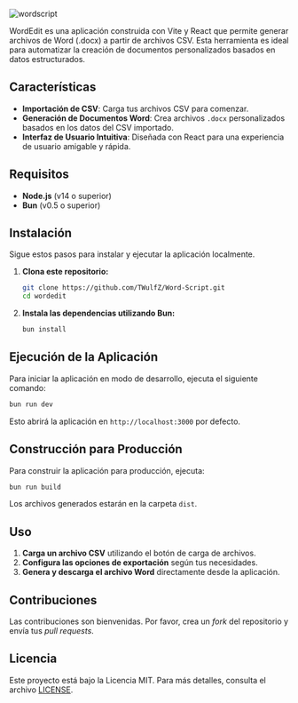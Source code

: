 ![wordscript](https://github.com/user-attachments/assets/aa391c52-9b39-4237-a5e8-94f612d66fde)


WordEdit es una aplicación construida con Vite y React que permite generar archivos de Word (.docx) a partir de archivos CSV. Esta herramienta es ideal para automatizar la creación de documentos personalizados basados en datos estructurados.

## Características

- **Importación de CSV**: Carga tus archivos CSV para comenzar.
- **Generación de Documentos Word**: Crea archivos `.docx` personalizados basados en los datos del CSV importado.
- **Interfaz de Usuario Intuitiva**: Diseñada con React para una experiencia de usuario amigable y rápida.
  
## Requisitos

- **Node.js** (v14 o superior)
- **Bun** (v0.5 o superior)

## Instalación

Sigue estos pasos para instalar y ejecutar la aplicación localmente.

1. **Clona este repositorio:**

   ```bash
   git clone https://github.com/TWulfZ/Word-Script.git
   cd wordedit
   ```

2. **Instala las dependencias utilizando Bun:**

   ```bash
   bun install
   ```

## Ejecución de la Aplicación

Para iniciar la aplicación en modo de desarrollo, ejecuta el siguiente comando:

```bash
bun run dev
```

Esto abrirá la aplicación en `http://localhost:3000` por defecto.

## Construcción para Producción

Para construir la aplicación para producción, ejecuta:

```bash
bun run build
```

Los archivos generados estarán en la carpeta `dist`.

## Uso

1. **Carga un archivo CSV** utilizando el botón de carga de archivos.
2. **Configura las opciones de exportación** según tus necesidades.
3. **Genera y descarga el archivo Word** directamente desde la aplicación.

## Contribuciones

Las contribuciones son bienvenidas. Por favor, crea un *fork* del repositorio y envía tus *pull requests*.

## Licencia

Este proyecto está bajo la Licencia MIT. Para más detalles, consulta el archivo [LICENSE](LICENSE).
